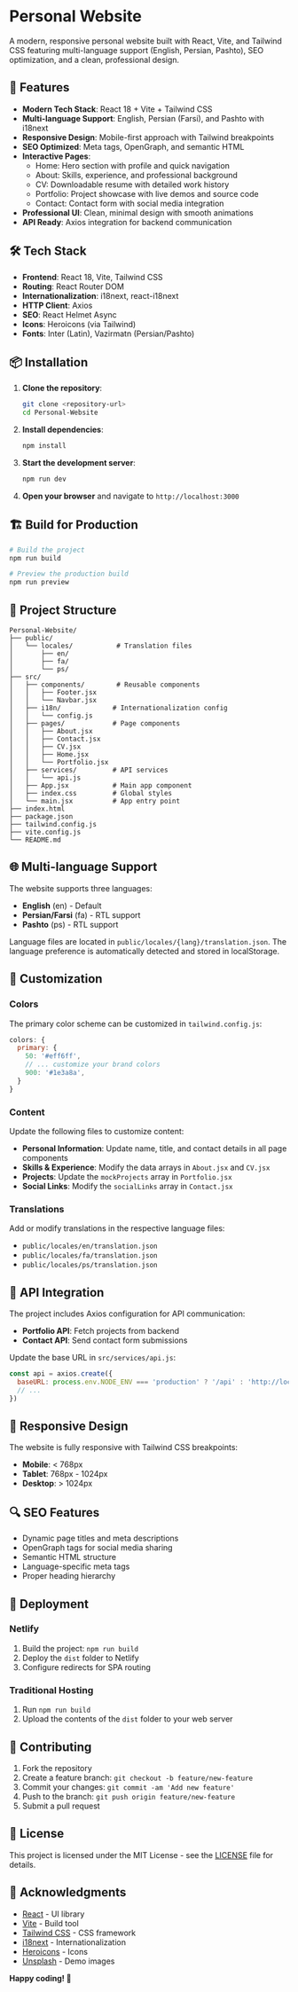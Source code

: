 # Personal Website

A modern, responsive personal website built with React, Vite, and Tailwind CSS featuring multi-language support (English, Persian, Pashto), SEO optimization, and a clean, professional design.

## 🚀 Features

- **Modern Tech Stack**: React 18 + Vite + Tailwind CSS
- **Multi-language Support**: English, Persian (Farsi), and Pashto with i18next
- **Responsive Design**: Mobile-first approach with Tailwind breakpoints
- **SEO Optimized**: Meta tags, OpenGraph, and semantic HTML
- **Interactive Pages**:
  - Home: Hero section with profile and quick navigation
  - About: Skills, experience, and professional background
  - CV: Downloadable resume with detailed work history
  - Portfolio: Project showcase with live demos and source code
  - Contact: Contact form with social media integration
- **Professional UI**: Clean, minimal design with smooth animations
- **API Ready**: Axios integration for backend communication

## 🛠️ Tech Stack

- **Frontend**: React 18, Vite, Tailwind CSS
- **Routing**: React Router DOM
- **Internationalization**: i18next, react-i18next
- **HTTP Client**: Axios
- **SEO**: React Helmet Async
- **Icons**: Heroicons (via Tailwind)
- **Fonts**: Inter (Latin), Vazirmatn (Persian/Pashto)

## 📦 Installation

1. **Clone the repository**:
   ```bash
   git clone <repository-url>
   cd Personal-Website
   ```

2. **Install dependencies**:
   ```bash
   npm install
   ```

3. **Start the development server**:
   ```bash
   npm run dev
   ```

4. **Open your browser** and navigate to `http://localhost:3000`

## 🏗️ Build for Production

```bash
# Build the project
npm run build

# Preview the production build
npm run preview
```

## 📁 Project Structure

```
Personal-Website/
├── public/
│   └── locales/           # Translation files
│       ├── en/
│       ├── fa/
│       └── ps/
├── src/
│   ├── components/        # Reusable components
│   │   ├── Footer.jsx
│   │   └── Navbar.jsx
│   ├── i18n/             # Internationalization config
│   │   └── config.js
│   ├── pages/            # Page components
│   │   ├── About.jsx
│   │   ├── Contact.jsx
│   │   ├── CV.jsx
│   │   ├── Home.jsx
│   │   └── Portfolio.jsx
│   ├── services/         # API services
│   │   └── api.js
│   ├── App.jsx           # Main app component
│   ├── index.css         # Global styles
│   └── main.jsx          # App entry point
├── index.html
├── package.json
├── tailwind.config.js
├── vite.config.js
└── README.md
```

## 🌐 Multi-language Support

The website supports three languages:

- **English** (en) - Default
- **Persian/Farsi** (fa) - RTL support
- **Pashto** (ps) - RTL support

Language files are located in `public/locales/{lang}/translation.json`. The language preference is automatically detected and stored in localStorage.

## 🎨 Customization

### Colors
The primary color scheme can be customized in `tailwind.config.js`:

```javascript
colors: {
  primary: {
    50: '#eff6ff',
    // ... customize your brand colors
    900: '#1e3a8a',
  }
}
```

### Content
Update the following files to customize content:

- **Personal Information**: Update name, title, and contact details in all page components
- **Skills & Experience**: Modify the data arrays in `About.jsx` and `CV.jsx`
- **Projects**: Update the `mockProjects` array in `Portfolio.jsx`
- **Social Links**: Modify the `socialLinks` array in `Contact.jsx`

### Translations
Add or modify translations in the respective language files:
- `public/locales/en/translation.json`
- `public/locales/fa/translation.json`
- `public/locales/ps/translation.json`

## 🔌 API Integration

The project includes Axios configuration for API communication:

- **Portfolio API**: Fetch projects from backend
- **Contact API**: Send contact form submissions

Update the base URL in `src/services/api.js`:

```javascript
const api = axios.create({
  baseURL: process.env.NODE_ENV === 'production' ? '/api' : 'http://localhost:3001/api',
  // ...
})
```

## 📱 Responsive Design

The website is fully responsive with Tailwind CSS breakpoints:

- **Mobile**: < 768px
- **Tablet**: 768px - 1024px
- **Desktop**: > 1024px

## 🔍 SEO Features

- Dynamic page titles and meta descriptions
- OpenGraph tags for social media sharing
- Semantic HTML structure
- Language-specific meta tags
- Proper heading hierarchy

## 🚀 Deployment

### Netlify
1. Build the project: `npm run build`
2. Deploy the `dist` folder to Netlify
3. Configure redirects for SPA routing


### Traditional Hosting
1. Run `npm run build`
2. Upload the contents of the `dist` folder to your web server

## 🤝 Contributing

1. Fork the repository
2. Create a feature branch: `git checkout -b feature/new-feature`
3. Commit your changes: `git commit -am 'Add new feature'`
4. Push to the branch: `git push origin feature/new-feature`
5. Submit a pull request

## 📄 License

This project is licensed under the MIT License - see the [LICENSE](LICENSE) file for details.

## 🙏 Acknowledgments

- [React](https://reactjs.org/) - UI library
- [Vite](https://vitejs.dev/) - Build tool
- [Tailwind CSS](https://tailwindcss.com/) - CSS framework
- [i18next](https://www.i18next.com/) - Internationalization
- [Heroicons](https://heroicons.com/) - Icons
- [Unsplash](https://unsplash.com/) - Demo images

**Happy coding! 🎉**
